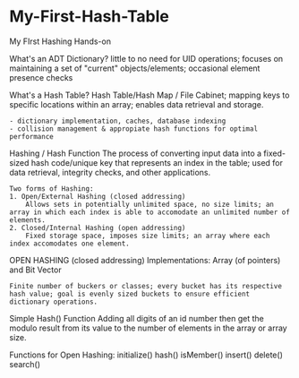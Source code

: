 # My-First-Hash-Table
My FIrst Hashing Hands-on

What's an ADT Dictionary?
    little to no need for UID operations; focuses on maintaining a set of "current" objects/elements; occasional element presence checks

What's a Hash Table?
    Hash Table/Hash Map / File Cabinet; mapping keys to specific locations within an array; enables data retrieval and storage.

    - dictionary implementation, caches, database indexing
    - collision management & appropiate hash functions for optimal performance

Hashing / Hash Function 
    The process of converting input data into a fixed-sized hash code/unique key that represents an index in the table; used for data retrieval, integrity checks, and other applications.

    Two forms of Hashing:
    1. Open/External Hashing (closed addressing)
        Allows sets in potentially unlimited space, no size limits; an array in which each index is able to accomodate an unlimited number of elements.
    2. Closed/Internal Hashing (open addressing)
        Fixed storage space, imposes size limits; an array where each index accomodates one element.

 OPEN HASHING (closed addressing)
    Implementations: Array (of pointers) and Bit Vector

    Finite number of buckers or classes; every bucket has its respective hash value; goal is evenly sized buckets to ensure efficient dictionary operations.

Simple Hash() Function
    Adding all digits of an id number then get the modulo result from its value to the number of elements in the array or array size.

Functions for Open Hashing:
    initialize()
    hash()
    isMember()
    insert()
    delete()
    search()